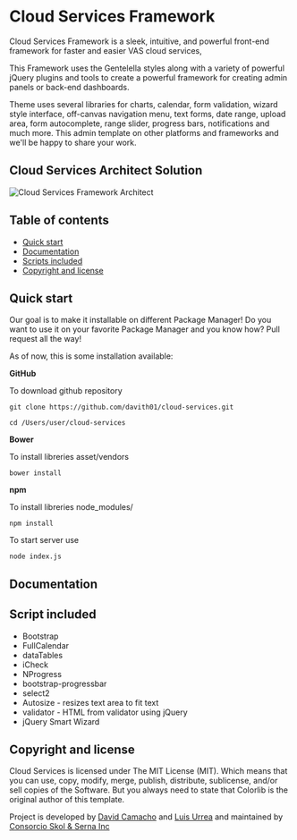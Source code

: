# Cloud Services Framework

Cloud Services Framework is a sleek, intuitive, and powerful front-end framework for faster and easier VAS cloud services, 

This Framework uses the Gentelella styles along with a variety of powerful jQuery plugins and tools to create a powerful framework for creating admin panels or back-end dashboards.

Theme uses several libraries for charts, calendar, form validation, wizard style interface, off-canvas navigation menu, text forms, date range, upload area, form autocomplete, range slider, progress bars, notifications and much more.
This admin template on other platforms and frameworks and we'll be happy to share your work.


## Cloud Services Architect Solution

![Cloud Services Framework Architect](http://fundacionjesusdenazareth.org/css/banner/ServicesCloud-SolutionArquitect.jpeg "Cloud Services Framework Architect Preview")

## Table of contents

* [Quick start](#quick-start)
* [Documentation](#documentation)
* [Scripts included](#script-included) 
* [Copyright and license](#copyright-and-license)


## Quick start

Our goal is to make it installable on different Package Manager! 
Do you want to use it on your favorite Package Manager and you know how? 
Pull request all the way! 

As of now, this is some installation available:


**GitHub**

To download github repository 

```
git clone https://github.com/davith01/cloud-services.git
```
```
cd /Users/user/cloud-services
```
**Bower**

To install libreries asset/vendors

```
bower install
```

**npm**

To install libreries node_modules/

```
npm install
```

To start server use

```
node index.js
```


## Documentation

## Script included

* Bootstrap
* FullCalendar
* dataTables
* iCheck
* NProgress
* bootstrap-progressbar
* select2
* Autosize - resizes text area to fit text
* validator - HTML from validator using jQuery
* jQuery Smart Wizard
 

## Copyright and license

Cloud Services is licensed under The MIT License (MIT). Which means that you can use, copy, modify, merge, publish, distribute, sublicense, and/or sell copies of the Software. But you always need to state that Colorlib is the original author of this template.

Project is developed by [David Camacho](https://davithc01@gmail.com) and [Luis Urrea](https://co.linkedin.com/in/luis-urrea-95b2223) and maintained by [Consorcio Skol & Serna Inc](http://ssadvisors.net/) 
